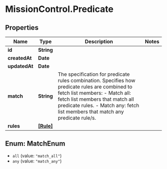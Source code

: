# MissionControl.Predicate

## Properties
Name | Type | Description | Notes
------------ | ------------- | ------------- | -------------
**id** | **String** |  | 
**createdAt** | **Date** |  | 
**updatedAt** | **Date** |  | 
**match** | **String** | The specification for predicate rules combination. Specifies how predicate rules are combined to fetch list members: - Match all: fetch list members that match all predicate rules. - Match any: fetch list members that match any predicate rule/s. | 
**rules** | [**[Rule]**](Rule.md) |  | 

<a name="MatchEnum"></a>
## Enum: MatchEnum

* `all` (value: `"match_all"`)
* `any` (value: `"match_any"`)

